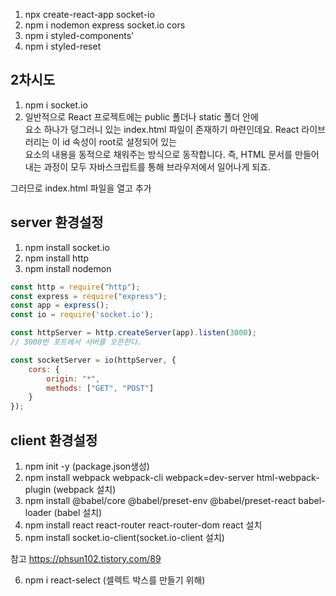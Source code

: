 1. npx create-react-app socket-io
2. npm i nodemon express socket.io cors
3. npm i styled-components'
4. npm i styled-reset


## 2차시도
1. npm i socket.io
2. 일반적으로 React 프로젝트에는 public 폴더나 static 폴더 안에 <div> 요소 하나가 덩그러니 있는 index.html 파일이 존재하기 마련인데요. React 라이브러리는 이 id 속성이 root로 설정되어 있는 <div> 요소의 내용을 동적으로 채워주는 방식으로 동작합니다. 즉, HTML 문서를 만들어내는 과정이 모두 자바스크립트를 통해 브라우저에서 일어나게 되죠.

그러므로 index.html 파일을 열고 <script> 요소를 넣어주기만 하면 일반 웹사이트처럼 자바스크립트를 불러올 수 있습니다. 아마도 이 방법이 React 앱에서 <script> 태그를 사용하는 가장 간단한 방법일 것입니다.

**index.html에 <script src="/socket.io/socket.io.js"></script>추가**

## server 환경설정
1. npm install socket.io
2. npm install http
3. npm install nodemon

```js
const http = require("http");
const express = require("express");
const app = express();
const io = require('socket.io');

const httpServer = http.createServer(app).listen(3000);
// 3000번 포트에서 서버를 오픈한다.

const socketServer = io(httpServer, {
	cors: {
		origin: "*",
		methods: ["GET", "POST"]
	}
});
```

## client 환경설정
1. npm init -y (package.json생성)
2. npm install webpack webpack-cli webpack=dev-server html-webpack-plugin (webpack 설치)
3. npm install @babel/core @babel/preset-env @babel/preset-react babel-loader (babel 설치)
4. npm install react react-router react-router-dom react 설치
5. npm install socket.io-client(socket.io-client 설치)

참고 https://phsun102.tistory.com/89

6. npm i react-select (셀렉트 박스를 만들기 위해)